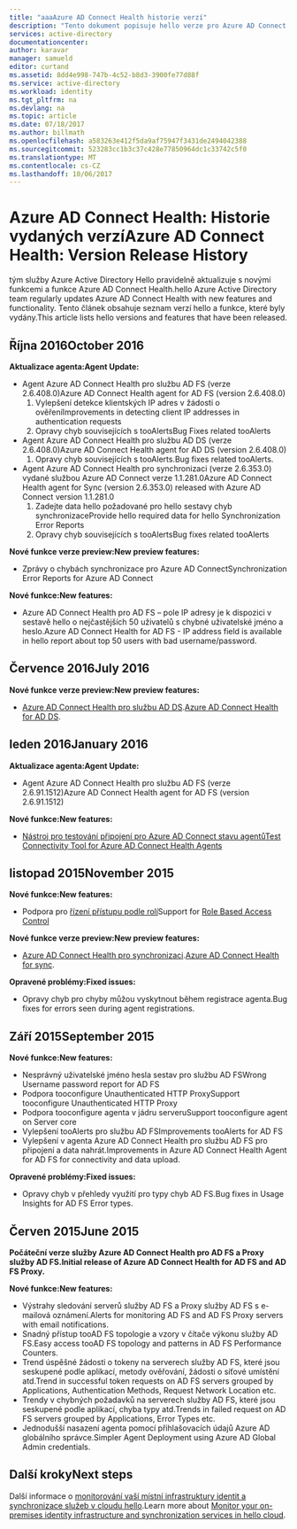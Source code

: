 ```yaml
---
title: "aaaAzure AD Connect Health historie verzí"
description: "Tento dokument popisuje hello verze pro Azure AD Connect Health a co byl zahrnut v těchto verzích."
services: active-directory
documentationcenter: 
author: karavar
manager: samueld
editor: curtand
ms.assetid: 8dd4e998-747b-4c52-b8d3-3900fe77d88f
ms.service: active-directory
ms.workload: identity
ms.tgt_pltfrm: na
ms.devlang: na
ms.topic: article
ms.date: 07/18/2017
ms.author: billmath
ms.openlocfilehash: a583263e412f5da9af75947f3431de2494042388
ms.sourcegitcommit: 523283cc1b3c37c428e77850964dc1c33742c5f0
ms.translationtype: MT
ms.contentlocale: cs-CZ
ms.lasthandoff: 10/06/2017
---
```

# <a name="azure-ad-connect-health-version-release-history"></a><span data-ttu-id="86b1e-103">Azure AD Connect Health: Historie vydaných verzí</span><span class="sxs-lookup"><span data-stu-id="86b1e-103">Azure AD Connect Health: Version Release History</span></span>
<span data-ttu-id="86b1e-104">tým služby Azure Active Directory Hello pravidelně aktualizuje s novými funkcemi a funkce Azure AD Connect Health.</span><span class="sxs-lookup"><span data-stu-id="86b1e-104">hello Azure Active Directory team regularly updates Azure AD Connect Health with new features and functionality.</span></span> <span data-ttu-id="86b1e-105">Tento článek obsahuje seznam verzí hello a funkce, které byly vydány.</span><span class="sxs-lookup"><span data-stu-id="86b1e-105">This article lists hello versions and features that have been released.</span></span>

## <a name="october-2016"></a><span data-ttu-id="86b1e-106">Října 2016</span><span class="sxs-lookup"><span data-stu-id="86b1e-106">October 2016</span></span>
<span data-ttu-id="86b1e-107">**Aktualizace agenta:**</span><span class="sxs-lookup"><span data-stu-id="86b1e-107">**Agent Update:**</span></span>

* <span data-ttu-id="86b1e-108">Agent Azure AD Connect Health pro službu AD FS \(verze 2.6.408.0\)</span><span class="sxs-lookup"><span data-stu-id="86b1e-108">Azure AD Connect Health agent for AD FS \(version 2.6.408.0\)</span></span>
  1. <span data-ttu-id="86b1e-109">Vylepšení detekce klientských IP adres v žádosti o ověření</span><span class="sxs-lookup"><span data-stu-id="86b1e-109">Improvements in detecting client IP addresses in authentication requests</span></span>
  2. <span data-ttu-id="86b1e-110">Opravy chyb souvisejících s tooAlerts</span><span class="sxs-lookup"><span data-stu-id="86b1e-110">Bug Fixes related tooAlerts</span></span>
* <span data-ttu-id="86b1e-111">Agent Azure AD Connect Health pro službu AD DS (verze 2.6.408.0)</span><span class="sxs-lookup"><span data-stu-id="86b1e-111">Azure AD Connect Health agent for AD DS (version 2.6.408.0)</span></span>
  1. <span data-ttu-id="86b1e-112">Opravy chyb souvisejících s tooAlerts.</span><span class="sxs-lookup"><span data-stu-id="86b1e-112">Bug fixes related tooAlerts.</span></span>
* <span data-ttu-id="86b1e-113">Agent Azure AD Connect Health pro synchronizaci (verze 2.6.353.0) vydané službou Azure AD Connect verze 1.1.281.0</span><span class="sxs-lookup"><span data-stu-id="86b1e-113">Azure AD Connect Health agent for Sync (version 2.6.353.0) released with Azure AD Connect version 1.1.281.0</span></span>
  1. <span data-ttu-id="86b1e-114">Zadejte data hello požadované pro hello sestavy chyb synchronizace</span><span class="sxs-lookup"><span data-stu-id="86b1e-114">Provide hello required data for hello Synchronization Error Reports</span></span>
  2. <span data-ttu-id="86b1e-115">Opravy chyb souvisejících s tooAlerts</span><span class="sxs-lookup"><span data-stu-id="86b1e-115">Bug fixes related tooAlerts</span></span>

<span data-ttu-id="86b1e-116">**Nové funkce verze preview:**</span><span class="sxs-lookup"><span data-stu-id="86b1e-116">**New preview features:**</span></span>

* <span data-ttu-id="86b1e-117">Zprávy o chybách synchronizace pro Azure AD Connect</span><span class="sxs-lookup"><span data-stu-id="86b1e-117">Synchronization Error Reports for Azure AD Connect</span></span>

<span data-ttu-id="86b1e-118">**Nové funkce:**</span><span class="sxs-lookup"><span data-stu-id="86b1e-118">**New features:**</span></span>

* <span data-ttu-id="86b1e-119">Azure AD Connect Health pro AD FS – pole IP adresy je k dispozici v sestavě hello o nejčastějších 50 uživatelů s chybné uživatelské jméno a heslo.</span><span class="sxs-lookup"><span data-stu-id="86b1e-119">Azure AD Connect Health for AD FS - IP address field is available in hello report about top 50 users with bad username/password.</span></span>

## <a name="july-2016"></a><span data-ttu-id="86b1e-120">Července 2016</span><span class="sxs-lookup"><span data-stu-id="86b1e-120">July 2016</span></span>
<span data-ttu-id="86b1e-121">**Nové funkce verze preview:**</span><span class="sxs-lookup"><span data-stu-id="86b1e-121">**New preview features:**</span></span>

* <span data-ttu-id="86b1e-122">[Azure AD Connect Health pro službu AD DS](active-directory-aadconnect-health-adds.md).</span><span class="sxs-lookup"><span data-stu-id="86b1e-122">[Azure AD Connect Health for AD DS](active-directory-aadconnect-health-adds.md).</span></span>

## <a name="january-2016"></a><span data-ttu-id="86b1e-123">leden 2016</span><span class="sxs-lookup"><span data-stu-id="86b1e-123">January 2016</span></span>
<span data-ttu-id="86b1e-124">**Aktualizace agenta:**</span><span class="sxs-lookup"><span data-stu-id="86b1e-124">**Agent Update:**</span></span>

* <span data-ttu-id="86b1e-125">Agent Azure AD Connect Health pro službu AD FS (verze 2.6.91.1512)</span><span class="sxs-lookup"><span data-stu-id="86b1e-125">Azure AD Connect Health agent for AD FS (version 2.6.91.1512)</span></span>

<span data-ttu-id="86b1e-126">**Nové funkce:**</span><span class="sxs-lookup"><span data-stu-id="86b1e-126">**New features:**</span></span>

* [<span data-ttu-id="86b1e-127">Nástroj pro testování připojení pro Azure AD Connect stavu agentů</span><span class="sxs-lookup"><span data-stu-id="86b1e-127">Test Connectivity Tool for Azure AD Connect Health Agents</span></span>](active-directory-aadconnect-health-agent-install.md#test-connectivity-to-azure-ad-connect-health-service)

## <a name="november-2015"></a><span data-ttu-id="86b1e-128">listopad 2015</span><span class="sxs-lookup"><span data-stu-id="86b1e-128">November 2015</span></span>
<span data-ttu-id="86b1e-129">**Nové funkce:**</span><span class="sxs-lookup"><span data-stu-id="86b1e-129">**New features:**</span></span>

* <span data-ttu-id="86b1e-130">Podpora pro [řízení přístupu podle rolí](active-directory-aadconnect-health-operations.md#manage-access-with-role-based-access-control)</span><span class="sxs-lookup"><span data-stu-id="86b1e-130">Support for [Role Based Access Control](active-directory-aadconnect-health-operations.md#manage-access-with-role-based-access-control)</span></span>

<span data-ttu-id="86b1e-131">**Nové funkce verze preview:**</span><span class="sxs-lookup"><span data-stu-id="86b1e-131">**New preview features:**</span></span>

* <span data-ttu-id="86b1e-132">[Azure AD Connect Health pro synchronizaci](active-directory-aadconnect-health-sync.md).</span><span class="sxs-lookup"><span data-stu-id="86b1e-132">[Azure AD Connect Health for sync](active-directory-aadconnect-health-sync.md).</span></span>

<span data-ttu-id="86b1e-133">**Opravené problémy:**</span><span class="sxs-lookup"><span data-stu-id="86b1e-133">**Fixed issues:**</span></span>

* <span data-ttu-id="86b1e-134">Opravy chyb pro chyby můžou vyskytnout během registrace agenta.</span><span class="sxs-lookup"><span data-stu-id="86b1e-134">Bug fixes for errors seen during agent registrations.</span></span>

## <a name="september-2015"></a><span data-ttu-id="86b1e-135">Září 2015</span><span class="sxs-lookup"><span data-stu-id="86b1e-135">September 2015</span></span>
<span data-ttu-id="86b1e-136">**Nové funkce:**</span><span class="sxs-lookup"><span data-stu-id="86b1e-136">**New features:**</span></span>

* <span data-ttu-id="86b1e-137">Nesprávný uživatelské jméno hesla sestav pro službu AD FS</span><span class="sxs-lookup"><span data-stu-id="86b1e-137">Wrong Username password report for AD FS</span></span>
* <span data-ttu-id="86b1e-138">Podpora tooconfigure Unauthenticated HTTP Proxy</span><span class="sxs-lookup"><span data-stu-id="86b1e-138">Support tooconfigure Unauthenticated HTTP Proxy</span></span>
* <span data-ttu-id="86b1e-139">Podpora tooconfigure agenta v jádru serveru</span><span class="sxs-lookup"><span data-stu-id="86b1e-139">Support tooconfigure agent on Server core</span></span>
* <span data-ttu-id="86b1e-140">Vylepšení tooAlerts pro službu AD FS</span><span class="sxs-lookup"><span data-stu-id="86b1e-140">Improvements tooAlerts for AD FS</span></span>
* <span data-ttu-id="86b1e-141">Vylepšení v agenta Azure AD Connect Health pro službu AD FS pro připojení a data nahrát.</span><span class="sxs-lookup"><span data-stu-id="86b1e-141">Improvements in Azure AD Connect Health Agent for AD FS for connectivity and data upload.</span></span>

<span data-ttu-id="86b1e-142">**Opravené problémy:**</span><span class="sxs-lookup"><span data-stu-id="86b1e-142">**Fixed issues:**</span></span>

* <span data-ttu-id="86b1e-143">Opravy chyb v přehledy využití pro typy chyb AD FS.</span><span class="sxs-lookup"><span data-stu-id="86b1e-143">Bug fixes in Usage Insights for AD FS Error types.</span></span>

## <a name="june-2015"></a><span data-ttu-id="86b1e-144">Červen 2015</span><span class="sxs-lookup"><span data-stu-id="86b1e-144">June 2015</span></span>
<span data-ttu-id="86b1e-145">**Počáteční verze služby Azure AD Connect Health pro AD FS a Proxy služby AD FS.**</span><span class="sxs-lookup"><span data-stu-id="86b1e-145">**Initial release of Azure AD Connect Health for AD FS and AD FS Proxy.**</span></span>

<span data-ttu-id="86b1e-146">**Nové funkce:**</span><span class="sxs-lookup"><span data-stu-id="86b1e-146">**New features:**</span></span>

* <span data-ttu-id="86b1e-147">Výstrahy sledování serverů služby AD FS a Proxy služby AD FS s e-mailová oznámení.</span><span class="sxs-lookup"><span data-stu-id="86b1e-147">Alerts for monitoring AD FS and AD FS Proxy servers with email notifications.</span></span>
* <span data-ttu-id="86b1e-148">Snadný přístup tooAD FS topologie a vzory v čítače výkonu služby AD FS.</span><span class="sxs-lookup"><span data-stu-id="86b1e-148">Easy access tooAD FS topology and patterns in AD FS Performance Counters.</span></span>
* <span data-ttu-id="86b1e-149">Trend úspěšné žádosti o tokeny na serverech služby AD FS, které jsou seskupené podle aplikací, metody ověřování, žádosti o síťové umístění atd.</span><span class="sxs-lookup"><span data-stu-id="86b1e-149">Trend in successful token requests on AD FS servers grouped by Applications, Authentication Methods, Request Network Location etc.</span></span>
* <span data-ttu-id="86b1e-150">Trendy v chybných požadavků na serverech služby AD FS, které jsou seskupené podle aplikací, chyba typy atd.</span><span class="sxs-lookup"><span data-stu-id="86b1e-150">Trends in failed request on AD FS servers grouped by Applications, Error Types etc.</span></span>
* <span data-ttu-id="86b1e-151">Jednodušší nasazení agenta pomocí přihlašovacích údajů Azure AD globálního správce.</span><span class="sxs-lookup"><span data-stu-id="86b1e-151">Simpler Agent Deployment using Azure AD Global Admin credentials.</span></span>  

## <a name="next-steps"></a><span data-ttu-id="86b1e-152">Další kroky</span><span class="sxs-lookup"><span data-stu-id="86b1e-152">Next steps</span></span>
<span data-ttu-id="86b1e-153">Další informace o [monitorování vaší místní infrastruktury identit a synchronizace služeb v cloudu hello](active-directory-aadconnect-health.md).</span><span class="sxs-lookup"><span data-stu-id="86b1e-153">Learn more about [Monitor your on-premises identity infrastructure and synchronization services in hello cloud](active-directory-aadconnect-health.md).</span></span>

